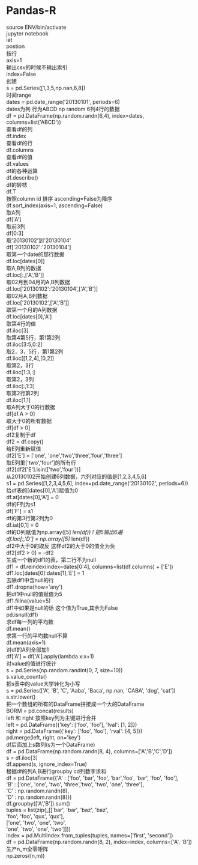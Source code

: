 # Pandas-R

source ENV/bin/activate  
jupyter notebook  
iat  
postion  
按行  
axis=1  
输出csv的时候不输出索引  
index=False  
创建  
s = pd.Series\(\[1,3,5,np.nan,6,8\]\)  
时间range  
dates = pd.date\_range\('20130101', periods=6\)  
dates为列 行为ABCD np random 6列4行的数据  
df = pd.DataFrame\(np.random.randn\(6,4\), index=dates, columns=list\('ABCD'\)\)  
查看df的列  
df.index  
查看df的行  
df.columns  
查看df的值  
df.values  
df的各种运算  
df.describe\(\)  
df的转梽  
df.T  
按照column id 排序 ascending=False为降序  
df.sort\_index\(axis=1, ascending=False\)  
取A列  
df\['A'\]  
取前3列  
df\[0:3\]  
取'20130102'到'20130104'  
df\['20130102':'20130104'\]  
取第一个date的那行数据  
df.loc\[dates\[0\]\]  
取A,B列的数据  
df.loc\[:,\['A','B'\]\]  
取02月到04月的A,B列数据  
df.loc\['20130102':'20130104',\['A','B'\]\]  
取02月A,B列数据  
df.loc\['20130102',\['A','B'\]\]  
取第一个月的A列数据  
df.loc\[dates\[0\],'A'\]  
取第4行的值  
df.iloc\[3\]  
取第4第5行，第1第2列  
df.iloc\[3:5,0:2\]  
取2，3，5行，第1第2列  
df.iloc\[\[1,2,4\],\[0,2\]\]  
取第2，3行  
df.iloc\[1:3,:\]  
取第2，3列  
df.iloc\[:,1:3\]  
取第2行第2列  
df.iloc\[1,1\]  
取A列大于0的行数据  
df\[df.A &gt; 0\]  
取大于0的所有数据  
df\[df &gt; 0\]  
df2复制于df  
df2 = df.copy\(\)  
给E列重新赋值  
df2\['E'\] = \['one', 'one','two','three','four','three'\]  
取E列里\['two','four'\]的所有行  
df2\[df2\['E'\].isin\(\['two','four'\]\)\]  
从20130102开始创建6列数据，六列对应的值是\[1,2,3,4,5,6\]  
s1 = pd.Series\(\[1,2,3,4,5,6\], index=pd.date\_range\('20130102', periods=6\)\)  
给df表的\[dates\[0\],'A'\]赋值为0  
df.at\[dates\[0\],'A'\] = 0  
df的F列为s1  
df\['F'\] = s1  
df的第3行第2列为0  
df.iat\[0,1\] = 0  
df的D列赋值为np.array\(\[5\]  _len\(df\)\) ! 把5输出6遍  
df.loc\[:,'D'\] = np.array\(\[5\]_  len\(df\)\)  
df2中大于0的取反 这样df2的大于0的值全为负  
df2\[df2 &gt; 0\] = -df2  
生成一个新的df1的表，第二行不为null  
df1 = df.reindex\(index=dates\[0:4\], columns=list\(df.columns\) + \['E'\]\)  
df1.loc\[dates\[0\]:dates\[1\],'E'\] = 1  
去除df1中含null的行  
df1.dropna\(how='any'\)  
把df1中null的值赋值为5  
df1.fillna\(value=5\)  
df1中如果是null的话 这个值为True,其余为False  
pd.isnull\(df1\)  
求df每一列的平均数  
df.mean\(\)  
求第一行的平均数null不算  
df.mean\(axis=1\)  
对df的A列全部加1  
df\['A'\] = df\['A'\].apply\(lambda x:x+1\)  
对value的值进行统计  
s = pd.Series\(np.random.randint\(0, 7, size=10\)\)  
s.value\_counts\(\)  
把s表中的value大学转化为小写  
s = pd.Series\(\['A', 'B', 'C', 'Aaba', 'Baca', np.nan, 'CABA', 'dog', 'cat'\]\)  
s.str.lower\(\)  
把一个数组的所有的DataFrame拼接成一个大的DataFrame  
BORM = pd.concat\(results\)  
left 和 right 按照key列为主键进行合并  
left = pd.DataFrame\({'key': \['foo', 'foo'\], 'lval': \[1, 2\]}\)  
right = pd.DataFrame\({'key': \['foo', 'foo'\], 'rval': \[4, 5\]}\)  
pd.merge\(left, right, on='key'\)  
df后面加上s数列\(s为一个DataFrame\)  
df = pd.DataFrame\(np.random.randn\(8, 4\), columns=\['A','B','C','D'\]\)  
s = df.iloc\[3\]  
df.append\(s, ignore\_index=True\)  
根据df的列A,B进行groupby cd列数字求和  
df = pd.DataFrame\({'A' : \['foo', 'bar', 'foo', 'bar','foo', 'bar', 'foo', 'foo'\],  
'B' : \['one', 'one', 'two', 'three','two', 'two', 'one', 'three'\],  
'C' : np.random.randn\(8\),  
'D' : np.random.randn\(8\)}\)  
df.groupby\(\['A','B'\]\).sum\(\)  
tuples = list\(zip\(_\[\['bar', 'bar', 'baz', 'baz',  
'foo', 'foo', 'qux', 'qux'\],  
\['one', 'two', 'one', 'two',  
'one', 'two', 'one', 'two'\]\]\)\)  
index = pd.MultiIndex.from\_tuples\(tuples, names=\['first', 'second'\]\)  
df = pd.DataFrame\(np.random.randn\(8, 2\), index=index, columns=\['A', 'B'\]\)  
生产n_m全零矩阵  
np.zeros\(\(n,m\)\)

